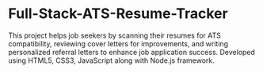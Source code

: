 # Full-Stack-ATS-Resume-Tracker
This project helps job seekers by scanning their resumes for ATS compatibility, reviewing cover letters for improvements, and writing personalized referral letters to enhance job application success. Developed using HTML5, CSS3, JavaScript along with Node.js framework.
